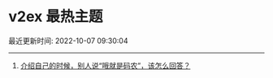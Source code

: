 # v2ex 最热主题

最近更新时间: 2022-10-07 09:30:04

--- 
1. [介绍自己的时候，别人说“哦就是码农”，该怎么回答？](https://www.v2ex.com/t/884950) 
